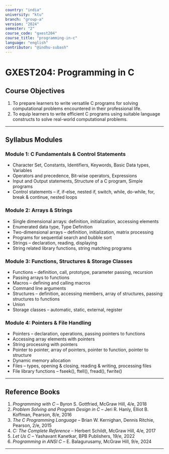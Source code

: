 ```yaml
---
country: "india"
university: "ktu"
branch: "group-a"
version: "2024"
semester: "2"
course_code: "gxest204"
course_title: "programming-in-c"
language: "english"
contributor: "@indhu-subash"
---
```


# GXEST204: Programming in C  

## Course Objectives  

1. To prepare learners to write versatile C programs for solving computational problems encountered in their professional life.  
2. To equip learners to write efficient C programs using suitable language constructs to solve real-world computational problems.  

---

## Syllabus Modules  

### Module 1: C Fundamentals & Control Statements  
- Character Set, Constants, Identifiers, Keywords, Basic Data types, Variables  
- Operators and precedence, Bit-wise operators, Expressions  
- Input and Output statements, Structure of a C program, Simple programs  
- Control statements – if, if-else, nested if, switch, while, do-while, for, break & continue, nested loops  

### Module 2: Arrays & Strings  
- Single dimensional arrays: definition, initialization, accessing elements  
- Enumerated data type, Type Definition  
- Two-dimensional arrays – definition, initialization, matrix processing  
- Programs for sequential search and bubble sort  
- Strings – declaration, reading, displaying  
- String related library functions, string matching programs  

### Module 3: Functions, Structures & Storage Classes  
- Functions – definition, call, prototype, parameter passing, recursion  
- Passing arrays to functions  
- Macros – defining and calling macros  
- Command line arguments  
- Structures – definition, accessing members, array of structures, passing structures to functions  
- Union  
- Storage classes – automatic, static, external, register  

### Module 4: Pointers & File Handling  
- Pointers – declaration, operations, passing pointers to functions  
- Accessing array elements with pointers  
- String processing with pointers  
- Pointer to pointer, array of pointers, pointer to function, pointer to structure  
- Dynamic memory allocation  
- Files – types, opening & closing, reading & writing, processing files  
- File library functions – fseek(), ftell(), fread(), fwrite()  

---

## Reference Books  
 
1. *Programming with C* – Byron S. Gottfried, McGraw Hill, 4/e, 2018  
2. *Problem Solving and Program Design in C* – Jeri R. Hanly, Elliot B. Koffman, Pearson, 8/e, 2016  
3. *The C Programming Language* – Brian W. Kernighan, Dennis Ritchie, Pearson, 2/e, 2015  
4. *C: The Complete Reference* – Herbert Schildt, McGraw Hill, 4/e, 2017  
5. *Let Us C* – Yashavant Kanetkar, BPB Publishers, 19/e, 2022  
6. *Programming in ANSI C* – E. Balagurusamy, McGraw Hill, 9/e, 2024  

---
